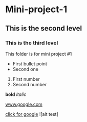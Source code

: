 # Mini-project-1
## This is the second level
### This is the third level
This folder is for mini project #1

- First bullet point
- Second one
1. First number
2. Second number

__bold__
_italic_

www.google.com

[click for google](www.google.com)
![alt test]
